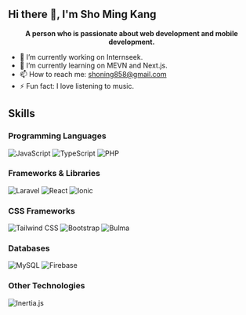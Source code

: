 ## Hi there 👋, I'm Sho Ming Kang

<p align="center"><strong>A person who is passionate about web development and mobile development.</strong></p>

- 🔭 I’m currently working on Internseek.
- 🌱 I’m currently learning on MEVN and Next.js.
- 📫 How to reach me: shoning858@gmail.com
- ⚡ Fun fact: I love listening to music.

## Skills
### Programming Languages
![JavaScript](https://img.shields.io/badge/-JavaScript-black?style=flat&logo=javascript)
![TypeScript](https://img.shields.io/badge/-TypeScript-black?style=flat&logo=typescript)
![PHP](https://img.shields.io/badge/-PHP-black?style=flat&logo=php)

### Frameworks & Libraries
![Laravel](https://img.shields.io/badge/-Laravel-black?style=flat&logo=laravel)
![React](https://img.shields.io/badge/-React-black?style=flat&logo=react)
![Ionic](https://img.shields.io/badge/-Ionic-black?style=flat&logo=ionic)

### CSS Frameworks
![Tailwind CSS](https://img.shields.io/badge/-Tailwind%20CSS-black?style=flat&logo=tailwind-css)
![Bootstrap](https://img.shields.io/badge/-Bootstrap-black?style=flat&logo=bootstrap)
![Bulma](https://img.shields.io/badge/-Bulma-black?style=flat&logo=bulma)

### Databases
![MySQL](https://img.shields.io/badge/-MySQL-black?style=flat&logo=mysql)
![Firebase](https://img.shields.io/badge/-Firebase-black?style=flat&logo=firebase)

### Other Technologies
![Inertia.js](https://img.shields.io/badge/-Inertia.js-black?style=flat)



